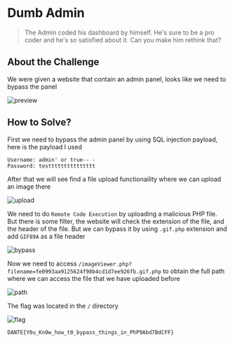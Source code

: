 # Dumb Admin
> The Admin coded his dashboard by himself. He's sure to be a pro coder and he's so satisfied about it. Can you make him rethink that?

## About the Challenge
We were given a website that contain an admin panel, looks like we need to bypass the panel

![preview](images/preview.png)

## How to Solve?
First we need to bypass the admin panel by using SQL injection payload, here is the payload I used

```
Username: admin' or true-- -
Password: testtttttttttttttt
```

After that we will see find a file upload functionaility where we can upload an image there

![upload](images/upload.png)

We need to do `Remote Code Execution` by uploading a malicious PHP file. But there is some filter, the website will check the extension of the file, and the header of the file. But we can bypass it by using `.gif.php` extension and add `GIF89A` as a file header

![bypass](images/bypass.png)

Now we need to access `/imageViewer.php?filename=fe0993aa9125624f98b4cd1d7ee926fb.gif.php` to obtain the full path where we can access the file that we have uploaded before

![path](images/path.png)

The flag was located in the `/` directory

![flag](images/flag.png)

```
DANTE{Y0u_Kn0w_how_t0_bypass_things_in_PhP9Abd7BdCFF}
```